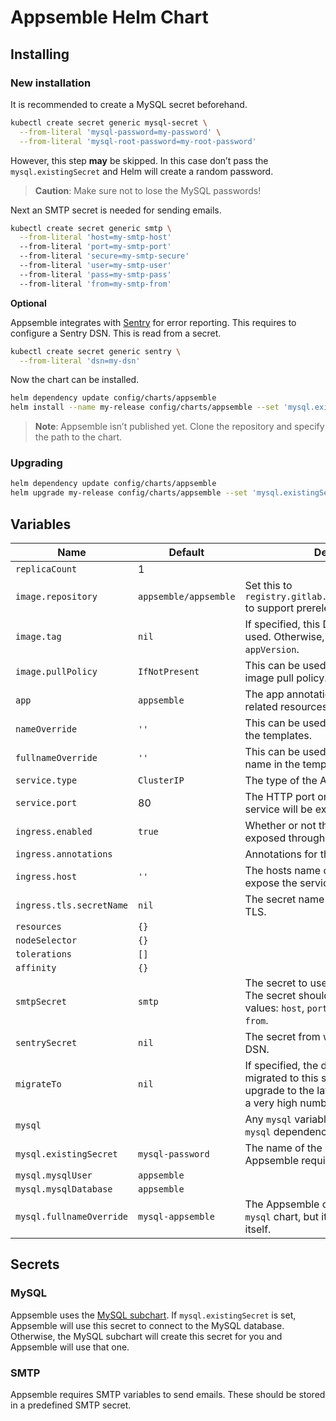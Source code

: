 # Appsemble Helm Chart

## Installing

### New installation

It is recommended to create a MySQL secret beforehand.

```sh
kubectl create secret generic mysql-secret \
  --from-literal 'mysql-password=my-password' \
  --from-literal 'mysql-root-password=my-root-password'
```

However, this step **may** be skipped. In this case don’t pass the `mysql.existingSecret` and Helm
will create a random password.

> **Caution**: Make sure not to lose the MySQL passwords!

Next an SMTP secret is needed for sending emails.

```sh
kubectl create secret generic smtp \
  --from-literal 'host=my-smtp-host'
  --from-literal 'port=my-smtp-port'
  --from-literal 'secure=my-smtp-secure'
  --from-literal 'user=my-smtp-user'
  --from-literal 'pass=my-smtp-pass'
  --from-literal 'from=my-smtp-from'
```

**Optional**

Appsemble integrates with [Sentry] for error reporting. This requires to configure a Sentry DSN.
This is read from a secret.

```sh
kubectl create secret generic sentry \
  --from-literal 'dsn=my-dsn'
```

Now the chart can be installed.

```sh
helm dependency update config/charts/appsemble
helm install --name my-release config/charts/appsemble --set 'mysql.existingSecret=mysql-secret'
```

> **Note**: Appsemble isn’t published yet. Clone the repository and specify the path to the chart.

### Upgrading

```sh
helm dependency update config/charts/appsemble
helm upgrade my-release config/charts/appsemble --set 'mysql.existingSecret=mysql-secret'
```

## Variables

| Name                     | Default               | Description                                                                                                                                                 |
| ------------------------ | --------------------- | ----------------------------------------------------------------------------------------------------------------------------------------------------------- |
| `replicaCount`           | 1                     |                                                                                                                                                             |
| `image.repository`       | `appsemble/appsemble` | Set this to `registry.gitlab.io/appsemble/appsemble` to support prerelease versions.                                                                        |
| `image.tag`              | `nil`                 | If specified, this Docker image tag will be used. Otherwise, it will use the chart’s `appVersion`.                                                          |
| `image.pullPolicy`       | `IfNotPresent`        | This can be used to override the default image pull policy.                                                                                                 |
| `app`                    | `appsemble`           | The app annotation for Appsemble related resources.                                                                                                         |
| `nameOverride`           | `''`                  | This can be used to override the name in the templates.                                                                                                     |
| `fullnameOverride`       | `''`                  | This can be used to override the full name in the templates.                                                                                                |
| `service.type`           | `ClusterIP`           | The type of the Appsemble service.                                                                                                                          |
| `service.port`           | 80                    | The HTTP port on which the Appsemble service will be exposed to the cluster.                                                                                |
| `ingress.enabled`        | `true`                | Whether or not the the service should be exposed through an ingress.                                                                                        |
| `ingress.annotations`    |                       | Annotations for the Appsemble ingress.                                                                                                                      |
| `ingress.host`           | `''`                  | The hosts name on which the ingress will expose the service.                                                                                                |
| `ingress.tls.secretName` | `nil`                 | The secret name to use to configure TLS.                                                                                                                    |
| `resources`              | `{}`                  |                                                                                                                                                             |
| `nodeSelector`           | `{}`                  |                                                                                                                                                             |
| `tolerations`            | `[]`                  |                                                                                                                                                             |
| `affinity`               | `{}`                  |                                                                                                                                                             |
| `smtpSecret`             | `smtp`                | The secret to use for configuring SMTP. The secret should contain the following values: `host`, `port`, `secure`, `user`, `pass`, `from`.                   |
| `sentrySecret`           | `nil`                 | The secret from which to read the [Sentry] DSN.                                                                                                             |
| `migrateTo`              | `nil`                 | If specified, the database will be migrated to this specific version. To upgrade to the latest version, just specify a very high number. E.g. `999.999.999` |
| `mysql`                  |                       | Any `mysql` variables are passed into the `mysql` dependency chart.                                                                                         |
| `mysql.existingSecret`   | `mysql-password`      | The name of the MySQL secret to use. Appsemble requires this.                                                                                               |
| `mysql.mysqlUser`        | `appsemble`           |                                                                                                                                                             |
| `mysql.mysqlDatabase`    | `appsemble`           |                                                                                                                                                             |
| `mysql.fullnameOverride` | `mysql-appsemble`     | The Appsemble chart passes this to the `mysql` chart, but it also uses this variable itself.                                                                |

## Secrets

### MySQL

Appsemble uses the [MySQL subchart][]. If `mysql.existingSecret` is set, Appsemble will use this
secret to connect to the MySQL database. Otherwise, the MySQL subchart will create this secret for
you and Appsemble will use that one.

### SMTP

Appsemble requires SMTP variables to send emails. These should be stored in a predefined SMTP
secret.

[mysql subchart]: https://hub.helm.sh/charts/stable/mysql
[sentry]: https://sentry.io
